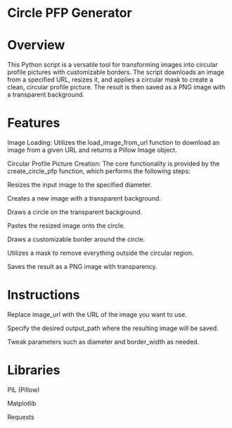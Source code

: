 # Circle PFP Generator

# Overview

This Python script is a versatile tool for transforming images into circular profile pictures with customizable borders. The script downloads an image from a specified URL, resizes it, and applies a circular mask to create a clean, circular profile picture. The result is then saved as a PNG image with a transparent background.

# Features

Image Loading: Utilizes the load_image_from_url function to download an image from a given URL and returns a Pillow Image object.

Circular Profile Picture Creation: The core functionality is provided by the create_circle_pfp function, which performs the following steps:

Resizes the input image to the specified diameter.

Creates a new image with a transparent background.

Draws a circle on the transparent background.

Pastes the resized image onto the circle.

Draws a customizable border around the circle.

Utilizes a mask to remove everything outside the circular region.

Saves the result as a PNG image with transparency.

# Instructions

Replace image_url with the URL of the image you want to use.

Specify the desired output_path where the resulting image will be saved.

Tweak parameters such as diameter and border_width as needed.

# Libraries

PIL (Pillow)

Matplotlib

Requests



